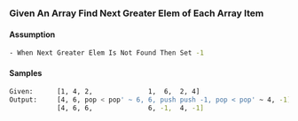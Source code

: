 ### Given An Array Find Next Greater Elem of Each Array Item

#### Assumption
```bash
- When Next Greater Elem Is Not Found Then Set -1
```

#### Samples
```bash
Given:      [1, 4, 2,              1,  6,  2, 4]
Output:     [4, 6, pop < pop' ~ 6, 6, push push -1, pop < pop' ~ 4, -1]
            [4, 6, 6,              6, -1,  4, -1]
```

